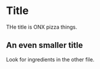 # Title

THe title is ONX pizza things.

## An even smaller title

Look for ingredients in the other file.
